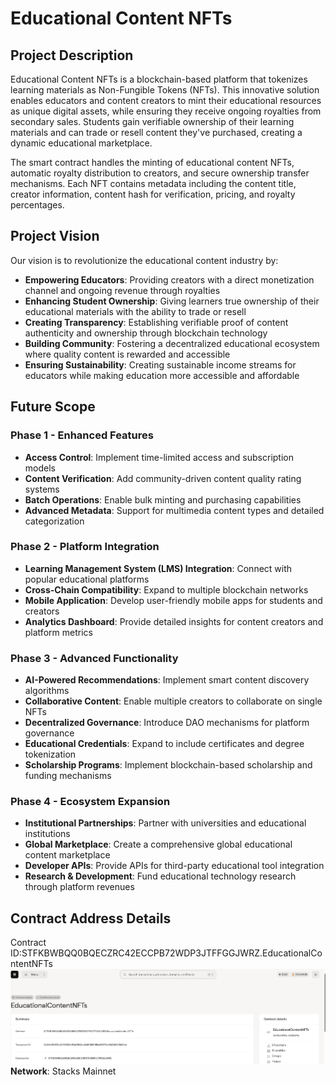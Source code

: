 # Educational Content NFTs

## Project Description

Educational Content NFTs is a blockchain-based platform that tokenizes learning materials as Non-Fungible Tokens (NFTs). This innovative solution enables educators and content creators to mint their educational resources as unique digital assets, while ensuring they receive ongoing royalties from secondary sales. Students gain verifiable ownership of their learning materials and can trade or resell content they've purchased, creating a dynamic educational marketplace.

The smart contract handles the minting of educational content NFTs, automatic royalty distribution to creators, and secure ownership transfer mechanisms. Each NFT contains metadata including the content title, creator information, content hash for verification, pricing, and royalty percentages.

## Project Vision

Our vision is to revolutionize the educational content industry by:

- **Empowering Educators**: Providing creators with a direct monetization channel and ongoing revenue through royalties
- **Enhancing Student Ownership**: Giving learners true ownership of their educational materials with the ability to trade or resell
- **Creating Transparency**: Establishing verifiable proof of content authenticity and ownership through blockchain technology
- **Building Community**: Fostering a decentralized educational ecosystem where quality content is rewarded and accessible
- **Ensuring Sustainability**: Creating sustainable income streams for educators while making education more accessible and affordable

## Future Scope

### Phase 1 - Enhanced Features
- **Access Control**: Implement time-limited access and subscription models
- **Content Verification**: Add community-driven content quality rating systems
- **Batch Operations**: Enable bulk minting and purchasing capabilities
- **Advanced Metadata**: Support for multimedia content types and detailed categorization

### Phase 2 - Platform Integration
- **Learning Management System (LMS) Integration**: Connect with popular educational platforms
- **Cross-Chain Compatibility**: Expand to multiple blockchain networks
- **Mobile Application**: Develop user-friendly mobile apps for students and creators
- **Analytics Dashboard**: Provide detailed insights for content creators and platform metrics

### Phase 3 - Advanced Functionality
- **AI-Powered Recommendations**: Implement smart content discovery algorithms
- **Collaborative Content**: Enable multiple creators to collaborate on single NFTs
- **Decentralized Governance**: Introduce DAO mechanisms for platform governance
- **Educational Credentials**: Expand to include certificates and degree tokenization
- **Scholarship Programs**: Implement blockchain-based scholarship and funding mechanisms

### Phase 4 - Ecosystem Expansion
- **Institutional Partnerships**: Partner with universities and educational institutions
- **Global Marketplace**: Create a comprehensive global educational content marketplace
- **Developer APIs**: Provide APIs for third-party educational tool integration
- **Research & Development**: Fund educational technology research through platform revenues

## Contract Address Details
Contract ID:STFKBWBQQ0BQECZRC42ECCPB72WDP3JTFFGGJWRZ.EducationalContentNFTs
![alt text](image.png)
**Network**: Stacks Mainnet  
